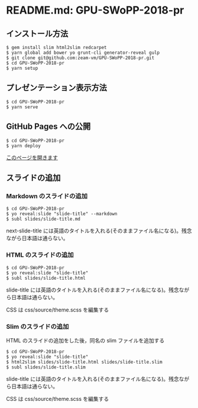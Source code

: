 # README.md: GPU-SWoPP-2018-pr

## インストール方法

```
$ gem install slim html2slim redcarpet
$ yarn global add bower yo grunt-cli generator-reveal gulp
$ git clone git@github.com:zeam-vm/GPU-SWoPP-2018-pr.git
$ cd GPU-SWoPP-2018-pr
$ yarn setup
```

## プレゼンテーション表示方法

```
$ cd GPU-SWoPP-2018-pr
$ yarn serve
```

## GitHub Pages への公開

```
$ cd GPU-SWoPP-2018-pr
$ yarn deploy
```

[このページを開きます](https://zeam-vm.github.io/GPU-SWoPP-2018-pr/)

## スライドの追加

### Markdown のスライドの追加

```
$ cd GPU-SWoPP-2018-pr
$ yo reveal:slide "slide-title" --markdown
$ subl slides/slide-title.md
```

next-slide-title には英語のタイトルを入れる(そのままファイル名になる)。残念ながら日本語は通らない。

### HTML のスライドの追加

```
$ cd GPU-SWoPP-2018-pr
$ yo reveal:slide "slide-title"
$ subl slides/slide-title.html
```

slide-title には英語のタイトルを入れる(そのままファイル名になる)。残念ながら日本語は通らない。

CSS は css/source/theme.scss を編集する

### Slim のスライドの追加

HTML のスライドの追加をした後，同名の slim ファイルを追加する

```
$ cd GPU-SWoPP-2018-pr
$ yo reveal:slide "slide-title"
$ html2slim slides/slide-title.html slides/slide-title.slim
$ subl slides/slide-title.slim
```

slide-title には英語のタイトルを入れる(そのままファイル名になる)。残念ながら日本語は通らない。

CSS は css/source/theme.scss を編集する
